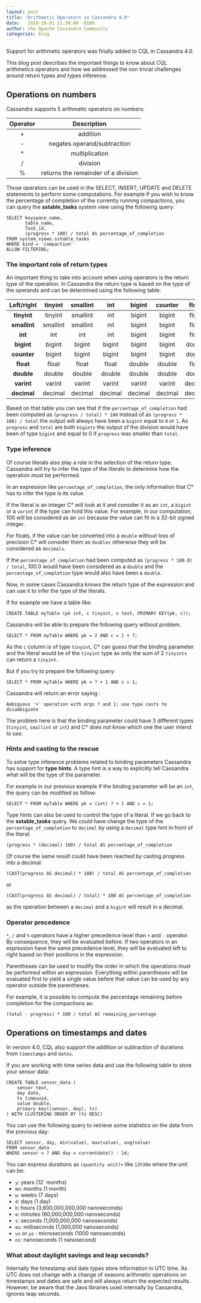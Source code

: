 ```yaml
---
layout: post
title: "Arithmetic Operators in Cassandra 4.0"
date:   2018-10-01 11:30:00 -0100
author: the Apache Cassandra Community
categories: blog
---
```


Support for arithmetic operators was finally added to CQL in Cassandra 4.0.

This blog post describes the important things to know about CQL arithmetics operators and how we addressed the non trivial challenges around return types and types inference.
## Operations on numbers

Cassandra supports 5 arithmetic operators on numbers: 

| Operator | Description                         |
| :------: | :---------------------------------: |
|    +     | addition                            |
|    -     | negates operand/subtraction         |
|    *     | multiplication                      |
|    /     | division                            |
|    %     | returns the remainder of a division |

Those operators can be used in the SELECT, INSERT, UPDATE and DELETE statements to perform some computations. For example if you wish to know the percentage of completion of the currently running compactions, you can query the **sstable_tasks** system view using the following query:
```
SELECT keyspace_name, 
       table_name, 
       Task_id,
       (progress * 100) / total AS percentage_of_completion 
FROM system_views.sstable_tasks 
WHERE kind = 'compaction'
ALLOW FILTERING;
```
### The important role of return types 

An important thing to take into account when using operators is the return type of the operation. In Cassandra the return type is based on the type of the operands and can be determined using the following table:

| Left/right   | tinyint  | smallint | int    | bigint | counter | float  | double | varint | decimal |
| :----------: | :------: | :------: | :-----: | :----: | :-----: | :-----: | :------: | :-----: | :-----: |
| **tinyint**  | tinyint  | smallint | int     | bigint | bigint  | float   | double   | varint  | decimal |
| **smallint** | smallint | smallint | int     | bigint | bigint  | float   | double   | varint  | decimal |
| **int**      | int      | int      | int     | bigint | bigint  | float   | double   | varint  | decimal |
| **bigint**   | bigint   | bigint   | bigint  | bigint | bigint  | double  | double   | varint  | decimal |
| **counter**  | bigint   | bigint   | bigint  | bigint | bigint  | double  | double   | varint  | decimal |
| **float**    | float    | float    | float   | double | double  | float   | double   | decimal | decimal |
| **double**   | double   | double   | double  | double | double  | double  | double   | decimal | decimal |
| **varint**   | varint   | varint   | varint  | varint | varint  | decimal | decimal  | varint  | decimal |
| **decimal**  | decimal  | decimal  | decimal | decimal | decimal | decimal | decimal | decimal | decimal |


Based on that table you can see that if the `percentage_of_completion` had been computed as `(progress / total) * 100` instead of as `(progress * 100) / total` the output will always have been a `bigint` equal to `0` or `1`. As `progress` and `total` are both `bigints` the output of the division would have been of type `bigint` and equal to 0 if `progress` was smaller than `total`.

### Type inference

Of course literals also play a role in the selection of the return type. Cassandra will try to infer the type of the literals to determine how the operation must be performed. 

In an expression like `percentage_of_completion`, the only information that C* has to infer the type is its value. 

If the literal is an integer C* will look at it and consider it as an `int`, a `bigint` or a `varint` if the type can hold this value.  For example, in our computation, 100 will be considered as an `int` because the value can fit in a 32-bit signed integer.

For floats, if the value can be converted into a `double` without loss of precision C* will consider them as `doubles` otherwise they will be considered as `decimals`.

If the `percentage_of_completion` had been computed as `(progress * 100.0) / total`, 100.0 would have been considered as a `double` and the `percentage_of_completion` type would also have been a `double`.  
   
Now, in some cases Cassandra knows the return type of the expression and can use it to infer the type of the literals.

If for example we have a table like:
```
CREATE TABLE myTable (pk int, c tinyint, v text, PRIMARY KEY(pk, c));
```
Cassandra will be able to prepare the following query without problem.
```
SELECT * FROM myTable WHERE pk = 2 AND c = 1 + ?;
```
As the `c` column is of type `tinyint`, C* can guess that the binding parameter and the literal would be of the `tinyint` type as only the sum of 2 `tinyints` can return a `tinyint`.

But if you try to prepare the following query:
```
SELECT * FROM myTable WHERE pk = ? + 1 AND c = 1;
```
Cassandra will return an error saying : 
```
Ambiguous '+' operation with args ? and 1: use type casts to disambiguate
```
The problem here is that the binding parameter could have 3 different types (`tinyint`, `smallint` or `int`) and C* does not know which one the user intend to use. 

### Hints and casting to the rescue

To solve type inference problems related to binding parameters Cassandra has support for **type hints**. A type hint is a way to explicitly tell Cassandra what will be the type of the parameter.

For example in our previous example if the binding parameter will be an `int`, the query can be modified as follow:
```
SELECT * FROM myTable WHERE pk = (int) ? + 1 AND c = 1;
```
Type hints can also be used to control the type of a literal. If we go back to the __sstable_tasks__ query. We could have change the type of the `percentage_of_completion` to `decimal` by using a `decimal` type hint in front of the literal: 
```
(progress * (decimal) 100) / total AS percentage_of_completion 
```
Of course the same result could have been reached by casting progress into a decimal:
```
(CAST(progress AS decimal) * 100) / total AS percentage_of_completion 
```
or
```
(CAST(progress AS decimal) / total) * 100 AS percentage_of_completion 
```
as the operation between a `decimal` and a `bigint` will result in a decimal.

### Operator precedence

`*`, `/` and `%` operators have a higher precedence level than `+` and `-` operator. By consequence, they will be evaluated before. If two operators in an expression have the same precedence level, they will be evaluated left to right based on their positions in the expression.

Parentheses can be used to modify the order in which the operations must be performed within an expression. Everything within parentheses will be evaluated first to yield a single value before that value can be used by any operator outside the parentheses. 

For example, it is possible to compute the percentage remaining before completion for the compactions as:
```
(total - progress) * 100 / total AS remaining_percentage 
```
## Operations on timestamps and dates

In version 4.0, CQL also support the addition or subtraction of durations from `timestamps` and `dates`.

If you are working with time series data and use the following table to store your sensor data:
```
CREATE TABLE sensor_data (
    sensor text,
    day date,
    ts timeuuid,
    value double,
    primary key((sensor, day), ts)
) WITH CLUSTERING ORDER BY (ts DESC)  
```      
You can use the following query to retrieve some statistics on the data  from the previous day:
```
SELECT sensor, day, min(value), max(value), avg(value)  
FROM sensor_data
WHERE sensor = ? AND day = currentdate() - 1d; 
 ```
You can express durations as `(quantity unit)+` like `12h30m` where the unit can be:
- `y`: years (12` months)
- `mo`: months (1 month)
- `w`: weeks (7 days)
- `d`: days (1 day)
- `h`: hours (3,600,000,000,000 nanoseconds)
- `m`: minutes (60,000,000,000 nanoseconds)
- `s`: seconds (1,000,000,000 nanoseconds)
- `ms`: milliseconds (1,000,000 nanoseconds)
- `us` or `µs` : microseconds (1000 nanoseconds)
- `ns`: nanoseconds (1 nanosecond)
     
###  What about daylight savings and leap seconds?   

Internally the timestamp and date types store information in UTC time. As UTC does not change with a change of seasons arithmetic operations on timestamps and dates are safe and will always return the expected results. However, be aware that the Java libraries used internally by Cassandra, ignores leap seconds. 

